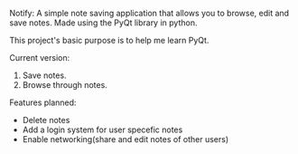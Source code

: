 Notify:
A simple note saving application that allows you to browse, edit and save notes. 
Made using the PyQt library in python. 

This project's basic purpose is to help me learn PyQt.

Current version:
1. Save notes.
2. Browse through notes.

Features planned:
- Delete notes
- Add a login system for user specefic notes
- Enable networking(share and edit notes of other users)